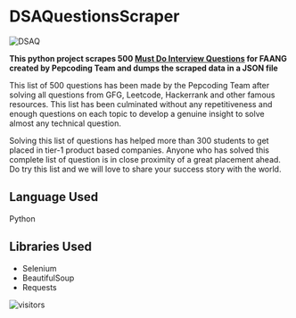 # DSAQuestionsScraper

![DSAQ](https://user-images.githubusercontent.com/53931942/103353449-e6c01b00-4ace-11eb-9273-80773580f79a.png)
  
  
**This python project scrapes 500 [Must Do Interview Questions](https://www.pepcoding.com/most-important-interview-questions-list-for-product-based-companies) for FAANG created by Pepcoding Team and dumps the scraped data in a JSON file**  
  
This list of 500 questions has been made by the Pepcoding Team after solving all questions from GFG, Leetcode, Hackerrank and other famous resources. This list has been culminated without any repetitiveness and enough questions on each topic to develop a genuine insight to solve almost any technical question.  
  
Solving this list of questions has helped more than 300 students to get placed in tier-1 product based companies. Anyone who has solved this complete list of question is in close proximity of a great placement ahead. Do try this list and we will love to share your success story with the world.  

## Language Used  
Python  
  
## Libraries Used  
* Selenium  
* BeautifulSoup  
* Requests  


![visitors](https://visitor-badge.glitch.me/badge?page_id=Yuvrajchandra.DSAQuestionsScraper)



